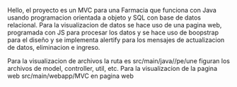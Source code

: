 Hello, el proyecto es un MVC para una Farmacia que funciona con Java usando programacion orientada a objeto y SQL con base de datos relacional. Para la visualizacion de datos se hace uso de una pagina web, programada con JS para procesar los datos y se hace uso de boopstrap para el diseño y se implementa alertify para los mensajes de actualizacion de datos, eliminacion e ingreso.

Para la visualizacion de archivos la ruta es src/main/java//pe/une figuran los archivos de model, controller, util, etc. Para la visualizacion de la pagina web src/main/webapp/MVC en pagina web
